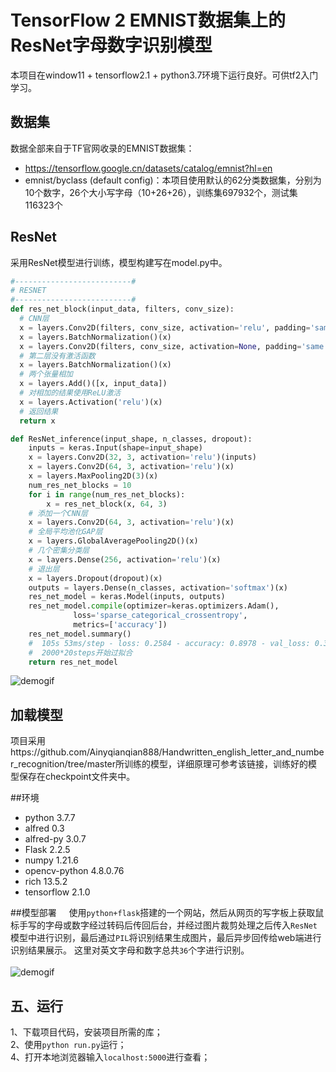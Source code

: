 # TensorFlow 2 EMNIST数据集上的ResNet字母数字识别模型
本项目在window11 + tensorflow2.1 + python3.7环境下运行良好。可供tf2入门学习。

## 数据集

数据全部来自于TF官网收录的EMNIST数据集：
- https://tensorflow.google.cn/datasets/catalog/emnist?hl=en
- emnist/byclass (default config)：本项目使用默认的62分类数据集，分别为10个数字，26个大小写字母（10+26+26），训练集697932个，测试集116323个

## ResNet

采用ResNet模型进行训练，模型构建写在model.py中。


```python
#--------------------------#
# RESNET
#--------------------------#
def res_net_block(input_data, filters, conv_size):
  # CNN层
  x = layers.Conv2D(filters, conv_size, activation='relu', padding='same')(input_data)
  x = layers.BatchNormalization()(x)
  x = layers.Conv2D(filters, conv_size, activation=None, padding='same')(x)
  # 第二层没有激活函数
  x = layers.BatchNormalization()(x)
  # 两个张量相加
  x = layers.Add()([x, input_data])
  # 对相加的结果使用ReLU激活
  x = layers.Activation('relu')(x)
  # 返回结果
  return x

def ResNet_inference(input_shape, n_classes, dropout):
    inputs = keras.Input(shape=input_shape)
    x = layers.Conv2D(32, 3, activation='relu')(inputs)
    x = layers.Conv2D(64, 3, activation='relu')(x)
    x = layers.MaxPooling2D(3)(x)
    num_res_net_blocks = 10
    for i in range(num_res_net_blocks):
        x = res_net_block(x, 64, 3)
    # 添加一个CNN层
    x = layers.Conv2D(64, 3, activation='relu')(x)
    # 全局平均池化GAP层
    x = layers.GlobalAveragePooling2D()(x)
    # 几个密集分类层
    x = layers.Dense(256, activation='relu')(x)
    # 退出层
    x = layers.Dropout(dropout)(x)
    outputs = layers.Dense(n_classes, activation='softmax')(x)
    res_net_model = keras.Model(inputs, outputs)
    res_net_model.compile(optimizer=keras.optimizers.Adam(),
              loss='sparse_categorical_crossentropy',
              metrics=['accuracy'])
    res_net_model.summary()
    #  105s 53ms/step - loss: 0.2584 - accuracy: 0.8978 - val_loss: 0.3838 - val_accuracy: 0.8743
    #  2000*20steps开始过拟合
    return res_net_model
```

![demogif](https://github.com/Ainyqianqian888/Handwritten_english_letter_and_number_recognition/blob/master/demo.gif) <br>

## 加载模型
项目采用https://github.com/Ainyqianqian888/Handwritten_english_letter_and_number_recognition/tree/master所训练的模型，详细原理可参考该链接，训练好的模型保存在checkpoint文件夹中。


##环境
- python               3.7.7
- alfred               0.3                
- alfred-py            3.0.7                          
- Flask                2.2.5
- numpy                1.21.6     
- opencv-python        4.8.0.76                      
- rich                 13.5.2            
- tensorflow           2.1.0

##模型部署
&nbsp;&nbsp;&nbsp; 使用`python+flask`搭建的一个网站，然后从网页的写字板上获取鼠标手写的字母或数字经过转码后传回后台，并经过图片裁剪处理之后传入`ResNet`模型中进行识别，最后通过`PIL`将识别结果生成图片，最后异步回传给web端进行识别结果展示。 
这里对英文字母和数字总共`36`个字进行识别。   
<br>
![demogif](https://github.com/taosir/cnn_handwritten_chinese_recognition/blob/master/cnn_handwrite_chinese_recognize.gif) <br>

## 五、运行
 1、下载项目代码，安装项目所需的库；<br>
 2、使用`python run.py`运行；<br>
 4、打开本地浏览器输入`localhost:5000`进行查看；<br>
 